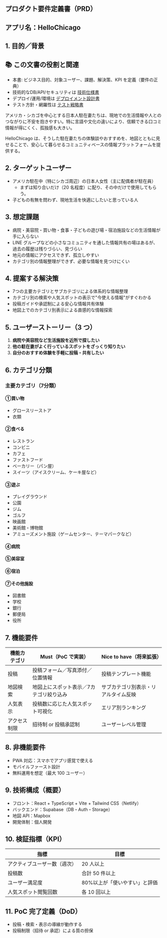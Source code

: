 ## プロダクト要件定義書（PRD）

## アプリ名：HelloChicago

## 1. 目的／背景

## 📚 この文書の役割と関連

- 本書: ビジネス目的、対象ユーザー、課題、解決策、KPI を定義（要件の正典）
- 技術的なDB/API/セキュリティは [技術仕様書](./technical-specification.md)
- デプロイ/運用/環境は [デプロイメント設計書](./deployment-design.md)
- テスト方針・網羅性は [テスト戦略書](./test-strategy.md)

アメリカ・シカゴを中心とする日本人駐在妻たちは、現地での生活情報や人とのつながりに不安を抱きやすい。特に言語や文化の違いにより、信頼できる口コミ情報が得にくく、孤独感も大きい。

HelloChicago は、そうした駐在妻たちの体験談やおすすめを、地図とともに見せることで、安心して暮らせるコミュニティベースの情報プラットフォームを提供する。

## 2. ターゲットユーザー

- アメリカ駐在中（特にシカゴ周辺）の日本人女性（主に配偶者が駐在員）
  - まずは知り合いだけ（20 名程度）に配り、その中だけで使用してもらう。
- 子どもの有無を問わず、現地生活を快適にしたいと思っている人

## 3. 想定課題

- 病院・美容院・買い物・食事・子どもの遊び場・宿泊施設などの生活情報が手に入らない
- LINE グループなどの小さなコミュニティを通した情報共有の場はあるが、過去の履歴は残りづらい、見づらい
- 地元の情報にアクセスできず、孤立しやすい
- カテゴリ別の情報整理ができず、必要な情報を見つけにくい

## 4. 提案する解決策

- 7つの主要カテゴリとサブカテゴリによる体系的な情報整理
- カテゴリ別の検索や人気スポットの表示で"今使える情報"がすぐわかる
- 投稿ガイドや承認制による安心な情報共有体験
- 地図上でのカテゴリ別表示による直感的な情報探索

## 5. ユーザーストーリー（3 つ）

1. **病院や美容院など生活施設を近所で探したい**
2. **他の駐在妻がよく行っているスポットをざっくり知りたい**
3. **自分のおすすめ体験を手軽に投稿・共有したい**

## 6. カテゴリ分類

### **主要カテゴリ（7分類）**

#### **①買い物**

- グロースリーストア
- 衣類

#### **②食べる**

- レストラン
- コンビニ
- カフェ
- ファストフード
- ベーカリー（パン屋）
- スイーツ（アイスクリーム、ケーキ屋など）

#### **③遊ぶ**

- プレイグラウンド
- 公園
- ジム
- ゴルフ
- 映画館
- 美術館・博物館
- アミューズメント施設（ゲームセンター、テーマパークなど）

#### **④病院**

#### **⑤美容室**

#### **⑥宿泊**

#### **⑦その他施設**

- 図書館
- 学校
- 銀行
- 郵便局
- 役所

## 7. 機能要件

| 機能カテゴリ | Must（PoC で実装）                      | Nice to have（将来拡張）             |
| ------------ | --------------------------------------- | ------------------------------------ |
| 投稿         | 投稿フォーム／写真添付／位置情報        | 投稿テンプレート機能                 |
| 地図検索     | 地図上にスポット表示／7カテゴリ絞り込み | サブカテゴリ別表示・リアルタイム反映 |
| 人気表示     | 投稿数に応じた人気スポット可視化        | エリア別ランキング                   |
| アクセス制限 | 招待制 or 投稿承認制                    | ユーザーレベル管理                   |

## 8. 非機能要件

- PWA 対応：スマホでアプリ感覚で使える
- モバイルファースト設計
- 無料運用を想定（最大 100 ユーザー）

## 9. 技術構成（概要）

- フロント：React + TypeScript + Vite + Tailwind CSS（Netlify）
- バックエンド：Supabase（DB・Auth・Storage）
- 地図 API：Mapbox
- 開発体制：個人開発

## 10. 検証指標（KPI）

| 指標                         | 目標                          |
| ---------------------------- | ----------------------------- |
| アクティブユーザー数（週次） | 20 人以上                     |
| 投稿数                       | 合計 50 件以上                |
| ユーザー満足度               | 80%以上が「使いやすい」と評価 |
| 人気スポット閲覧回数         | 各 10 回以上                  |

## 11. PoC 完了定義（DoD）

- 投稿・検索・表示の導線が動作する
- 投稿制限（招待 or 承認）による質の担保
